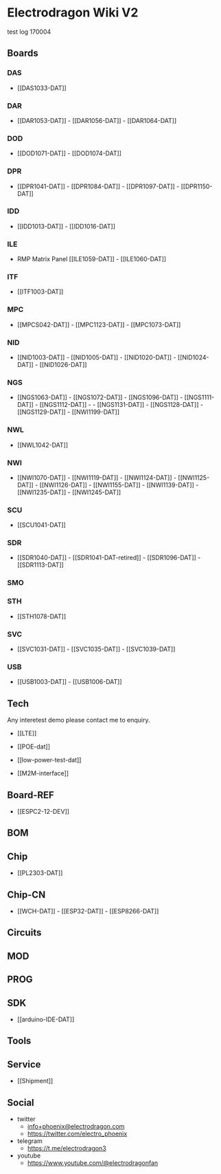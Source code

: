 
# Electrodragon Wiki V2 

test log 170004

## Boards 

### DAS
- [[DAS1033-DAT]]

### DAR
- [[DAR1053-DAT]] - [[DAR1056-DAT]] - [[DAR1064-DAT]]

### DOD
- [[DOD1071-DAT]] - [[DOD1074-DAT]]

### DPR
- [[DPR1041-DAT]] - [[DPR1084-DAT]] - [[DPR1097-DAT]] - [[DPR1150-DAT]]

### IDD
- [[IDD1013-DAT]] - [[IDD1016-DAT]]

### ILE
- RMP Matrix Panel  [[ILE1059-DAT]] - [[ILE1060-DAT]]

### ITF
- [[ITF1003-DAT]]

### MPC
- [[MPCS042-DAT]] - [[MPC1123-DAT]] - [[MPC1073-DAT]]

### NID
- [[NID1003-DAT]] - [[NID1005-DAT]] - [[NID1020-DAT]] - [[NID1024-DAT]] - [[NID1026-DAT]]

### NGS
- [[NGS1063-DAT]] - [[NGS1072-DAT]] - [[NGS1096-DAT]] - [[NGS1111-DAT]] - [[NGS1112-DAT]] - - [[NGS1131-DAT]] - [[NGS1128-DAT]] - [[NGS1129-DAT]] - [[NWI1199-DAT]]

### NWL
- [[NWL1042-DAT]]


### NWI
- [[NWI1070-DAT]] - [[NWI1119-DAT]] - [[NWI1124-DAT]] - [[NWI1125-DAT]] - [[NWI1126-DAT]] - [[NWI1155-DAT]] - [[NWI1139-DAT]] - [[NWI1235-DAT]] - [[NWI1245-DAT]] 

### SCU
- [[SCU1041-DAT]]

### SDR
- [[SDR1040-DAT]] - [[SDR1041-DAT-retired]] - [[SDR1096-DAT]] - [[SDR1113-DAT]]

### SMO

### STH
- [[STH1078-DAT]]


### SVC
- [[SVC1031-DAT]] - [[SVC1035-DAT]] - [[SVC1039-DAT]]

### USB
- [[USB1003-DAT]] - [[USB1006-DAT]]

## Tech

Any interetest demo please contact me to enquiry.

- [[LTE]]

- [[POE-dat]]
- [[low-power-test-dat]]

- [[M2M-interface]]


## Board-REF
- [[ESPC2-12-DEV]]


## BOM

## Chip 

- [[PL2303-DAT]]


## Chip-CN
- [[WCH-DAT]] - [[ESP32-DAT]] - [[ESP8266-DAT]]


## Circuits 

## MOD

## PROG

## SDK
- [[arduino-IDE-DAT]]


## Tools

## Service 

- [[Shipment]]

## Social 
- twitter
    - info+phoenix@electrodragon.com
    - https://twitter.com/electro_phoenix
- telegram
    - https://t.me/electrodragon3
- youtube 
    - https://www.youtube.com/@electrodragonfan



